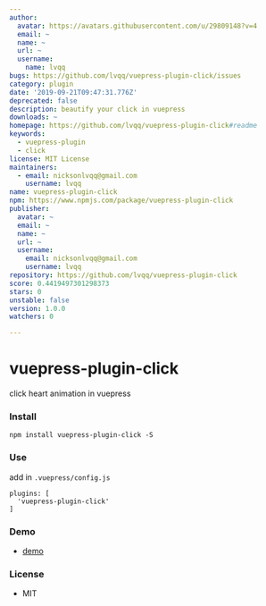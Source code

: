 ```yaml
---
author:
  avatar: https://avatars.githubusercontent.com/u/29809148?v=4
  email: ~
  name: ~
  url: ~
  username:
    name: lvqq
bugs: https://github.com/lvqq/vuepress-plugin-click/issues
category: plugin
date: '2019-09-21T09:47:31.776Z'
deprecated: false
description: beautify your click in vuepress
downloads: ~
homepage: https://github.com/lvqq/vuepress-plugin-click#readme
keywords:
  - vuepress-plugin
  - click
license: MIT License
maintainers:
  - email: nicksonlvqq@gmail.com
    username: lvqq
name: vuepress-plugin-click
npm: https://www.npmjs.com/package/vuepress-plugin-click
publisher:
  avatar: ~
  email: ~
  name: ~
  url: ~
  username:
    email: nicksonlvqq@gmail.com
    username: lvqq
repository: https://github.com/lvqq/vuepress-plugin-click
score: 0.4419497301298373
stars: 0
unstable: false
version: 1.0.0
watchers: 0

---
```


# vuepress-plugin-click
click heart animation in vuepress

### Install
```
npm install vuepress-plugin-click -S
```

### Use
add in `.vuepress/config.js`
```
plugins: [
  'vuepress-plugin-click'
]
```

### Demo
- [demo](https://www.nicksonlvqq.cn)

### License
- MIT